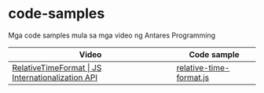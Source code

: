 # code-samples
Mga code samples mula sa mga video ng Antares Programming

| Video | Code sample |
|---|---|
| [RelativeTimeFormat \| JS Internationalization API](https://youtu.be/NC9SlnIdH-U) | [relative-time-format.js](https://github.com/antaresphdev/code-samples/blob/main/relative-time-format.js)
